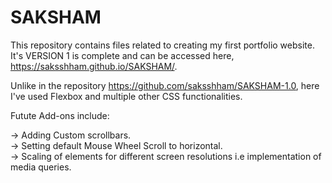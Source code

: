 # SAKSHAM
This repository contains files related to creating my first portfolio website. It's VERSION 1 is complete and can be accessed here, https://saksshham.github.io/SAKSHAM/.

Unlike in the repository https://github.com/saksshham/SAKSHAM-1.0, here I've used Flexbox and multiple other CSS functionalities.

Futute Add-ons include:

-> Adding Custom scrollbars. <br>
-> Setting default Mouse Wheel Scroll to horizontal. <br>
-> Scaling of elements for different screen resolutions i.e implementation of media queries. <br>
